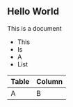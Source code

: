 ## Hello World

This is a document

* This
* Is
* A
* List

| Table | Column |
| --- | --- |
| A | B |
